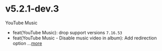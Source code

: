 # v5.2.1-dev.3
YouTube Music
- feat(YouTube Music): drop support versions `7.16.53`
- feat(YouTube Music - Disable music video in album): Add redirection option ...[more](https://github.com/inotia00/revanced-patches/releases/tag/v5.2.1-dev.3)
